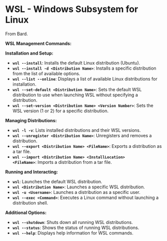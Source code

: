 # WSL - Windows Subsystem for Linux

From Bard.

**WSL Management Commands:**

**Installation and Setup:**

- **`wsl --install`**: Installs the default Linux distribution (Ubuntu).
- **`wsl --install -d <Distribution Name>`**: Installs a specific distribution from the list of available options.
- **`wsl --list --online`**: Displays a list of available Linux distributions for installation.
- **`wsl --set-default <Distribution Name>`**: Sets the default WSL distribution to use when launching WSL without specifying a distribution.
- **`wsl --set-version <Distribution Name> <Version Number>`**: Sets the WSL version (1 or 2) for a specific distribution.

**Managing Distributions:**

- **`wsl -l -v`**: Lists installed distributions and their WSL versions.
- **`wsl --unregister <Distribution Name>`**: Unregisters and removes a distribution.
- **`wsl --export <Distribution Name> <FileName>`**: Exports a distribution as a tar file.
- **`wsl --import <Distribution Name> <InstallLocation> <FileName>`**: Imports a distribution from a tar file.

**Running and Interacting:**

- **`wsl`**: Launches the default WSL distribution.
- **`wsl <Distribution Name>`**: Launches a specific WSL distribution.
- **`wsl -u <Username>`**: Launches a distribution as a specific user.
- **`wsl --exec <Command>`**: Executes a Linux command without launching a distribution shell.

**Additional Options:**

- **`wsl --shutdown`**: Shuts down all running WSL distributions.
- **`wsl --status`**: Shows the status of running WSL distributions.
- **`wsl --help`**: Displays help information for WSL commands.
